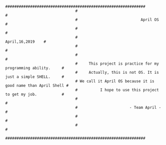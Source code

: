                                     ##############################################################
                                   #                                                              #
                                   #                            April OS                          #
                                   #                                                              #  
                                   #                                             April,16,2019    # 
                                   #                                                              #
                                   #                                                              #  
                                   #     This project is practice for my programming ability.     #
                                   #     Actually, this is not OS. It is just a simple SHELL.     #
                                   # We call it April OS because it is good name than April Shell #  
                                   #          I hope to use this project to get my job.           #
                                   #                                                              #
                                   #                       - Team April -                         #
                                   #                                                              #
                                   #                                                              #
                                    ##############################################################
